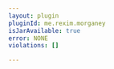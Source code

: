 ```yaml
---
layout: plugin
pluginId: me.rexim.morganey
isJarAvailable: true
error: NONE
violations: []

---
```

